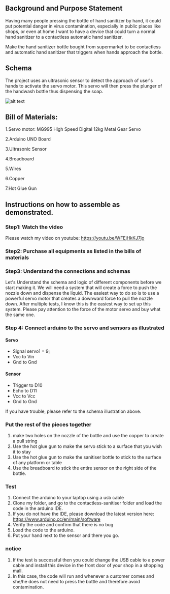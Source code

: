 ## Background and Purpose Statement

Having many people pressing the bottle of hand sanitizer by hand, it could put potential danger in virus contamination, especially in public places like shops, or even at home.I want to have a device that could turn a normal hand sanitizer to a contactless automatic hand sanitizer.

Make the hand sanitizer bottle bought from supermarket to be contactless and automatic hand sanitizer that triggers when hands approach the bottle.

## Schema

The project uses an ultrasonic sensor to detect the approach of user's hands to activate the servo motor. This servo will then press the plunger of the handwash bottle thus dispensing the soap.

![alt text](../images/schema.png)

## Bill of Materials:

1.Servo motor: MG995 High Speed Digital 12kg Metal Gear Servo

2.Arduino UNO Board

3.Ultrasonic Sensor

4.Breadboard

5.Wires

6.Copper

7.Hot Glue Gun

## Instructions on how to assemble as demonstrated.

### Step1: Watch the video

Please watch my video on youtube:
https://youtu.be/WFEjHkKJ7jo

### Step2: Purchase all equipments as listed in the bills of materials

### Step3: Understand the connections and schemas

Let's Understand the schema and logic of different components before we start making it. We will need a system that will create a force to push the nozzle down and dispense the liquid. The easiest way to do so is to use a powerful servo motor that creates a downward force to pull the nozzle down. After multiple tests, I know this is the easiest way to set up this system. Please pay attention to the force of the motor servo and buy what the same one.

### Step 4: Connect arduino to the servo and sensors as illustrated

#### Servo

- Signal servo1 = 9;
- Vcc to Vin
- Gnd to Gnd

#### Sensor

- Trigger to D10
- Echo to D11
- Vcc to Vcc
- Gnd to Gnd

If you have trouble, please refer to the schema illustration above.

### Put the rest of the pieces together

1. make two holes on the nozzle of the bottle and use the copper to create a pull string
2. Use the hot glue gun to make the servo stick to a surface that you wish it to stay
3. Use the hot glue gun to make the sanitiser bottle to stick to the surface of any platform or table
4. Use the breadboard to stick the entire sensor on the right side of the bottle.

### Test

1. Connect the arduino to your laptop using a usb cable
2. Clone my folder, and go to the contactless-sanitiser folder and load the code in the arduino IDE.
3. If you do not have the IDE, please download the latest version here: https://www.arduino.cc/en/main/software
4. Verify the code and confirm that there is no bug
5. Load the code to the arduino.
6. Put your hand next to the sensor and there you go.

### notice

1. If the test is successful then you could change the USB cable to a power cable and install this device in the front door of your shop in a shopping mall.
2. In this case, the code will run and whenever a customer comes and she/he does not need to press the bottle and therefore avoid contamination.
